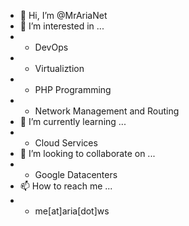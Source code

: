- 👋 Hi, I’m @MrAriaNet
- 👀 I’m interested in ...
-    * DevOps
-    * Virtualiztion
-    * PHP Programming
-    * Network Management and Routing
- 🌱 I’m currently learning ...
-    * Cloud Services
- 💞️ I’m looking to collaborate on ...
-    * Google Datacenters
- 📫 How to reach me ...
-    * me[at]aria[dot]ws

<!---
MrAriaNet/MrAriaNet is a ✨ special ✨ repository because its `README.md` (this file) appears on your GitHub profile.
You can click the Preview link to take a look at your changes.
--->
